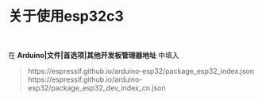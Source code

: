 <h1 id="esp32c3">关于使用esp32c3</h1>
<br/>
<p>在 <strong>Arduino|文件|首选项|其他开发板管理器地址</strong> 中填入</p>
<blockquote>
<p class="text-info">
https://espressif.github.io/arduino-esp32/package_esp32_index.json
https://espressif.github.io/arduino-esp32/package_esp32_dev_index_cn.json
</p>
</blockquote>